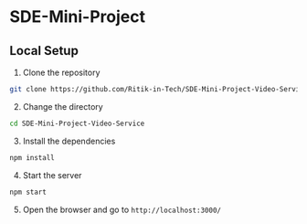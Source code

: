 # SDE-Mini-Project

## Local Setup

1. Clone the repository

```bash
git clone https://github.com/Ritik-in-Tech/SDE-Mini-Project-Video-Service.git
```

2. Change the directory

```bash
cd SDE-Mini-Project-Video-Service
```

3. Install the dependencies

```bash
npm install
```

4. Start the server

```bash
npm start
```

5. Open the browser and go to `http://localhost:3000/`
